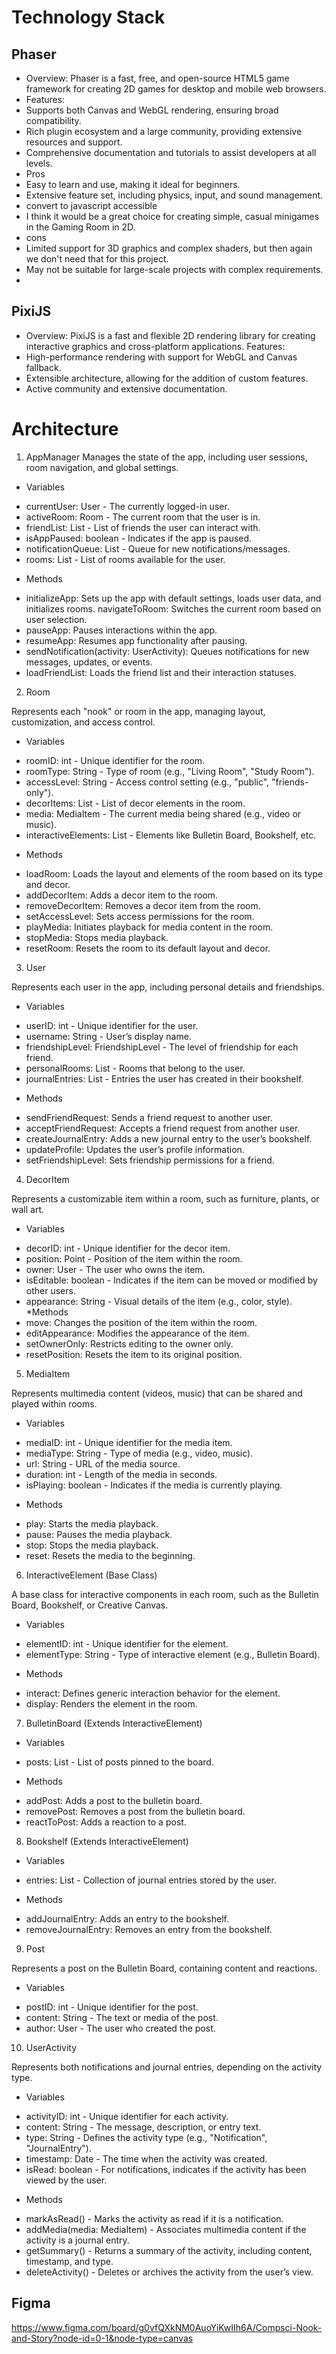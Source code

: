 # Technology Stack

## Phaser
- Overview: Phaser is a fast, free, and open-source HTML5 game framework for creating 2D games for desktop and mobile web browsers.
- Features:
- Supports both Canvas and WebGL rendering,     ensuring broad compatibility.
- Rich plugin ecosystem and a large community, providing extensive resources and support.
- Comprehensive documentation and tutorials to assist developers at all levels.
- Pros
- Easy to learn and use, making it ideal for beginners.
- Extensive feature set, including physics, input, and sound management.
- convert to javascript accessible
- I think it would be a great choice for creating simple, casual minigames in the Gaming Room in 2D.
- cons
- Limited support for 3D graphics and complex shaders, but then again we don't need that for this project.
- May not be suitable for large-scale projects with complex requirements.
- 

## PixiJS
- Overview: PixiJS is a fast and flexible 2D rendering library for creating interactive graphics and cross-platform applications.
Features:
- High-performance rendering with support for WebGL and Canvas fallback.
- Extensible architecture, allowing for the addition of custom features.
- Active community and extensive documentation.

# Architecture

1. AppManager
Manages the state of the app, including user sessions, room navigation, and global settings.

* Variables
- currentUser: User - The currently logged-in user.
- activeRoom: Room - The current room that the user is in.
- friendList: List<User> - List of friends the user can interact with.
- isAppPaused: boolean - Indicates if the app is paused.
- notificationQueue: List<UserActivity> - Queue for new notifications/messages.
- rooms: List<Room> - List of rooms available for the user.
* Methods
- initializeApp: Sets up the app with default settings, loads user data, and initializes rooms.
navigateToRoom: Switches the current room based on user selection.
- pauseApp: Pauses interactions within the app.
- resumeApp: Resumes app functionality after pausing.
- sendNotification(activity: UserActivity): Queues notifications for new messages, updates, or events.
- loadFriendList: Loads the friend list and their interaction statuses.

2. Room

Represents each "nook" or room in the app, managing layout, customization, and access control.

* Variables
- roomID: int - Unique identifier for the room.
- roomType: String - Type of room (e.g., "Living Room", "Study Room").
- accessLevel: String - Access control setting (e.g., "public", "friends-only").
- decorItems: List<DecorItem> - List of decor elements in the room.
- media: MediaItem - The current media being shared (e.g., video or music).
- interactiveElements: List<InteractiveElement> - Elements like Bulletin Board, Bookshelf, etc.
* Methods
- loadRoom: Loads the layout and elements of the room based on its type and decor.
- addDecorItem: Adds a decor item to the room.
- removeDecorItem: Removes a decor item from the room.
- setAccessLevel: Sets access permissions for the room.
- playMedia: Initiates playback for media content in the room.
- stopMedia: Stops media playback.
- resetRoom: Resets the room to its default layout and decor.

3. User

Represents each user in the app, including personal details and friendships.

*  Variables
- userID: int - Unique identifier for the user.
- username: String - User’s display name.
- friendshipLevel: FriendshipLevel - The level of friendship for each friend.
- personalRooms: List<Room> - Rooms that belong to the user.
- journalEntries: List<UserActivity> - Entries the user has created in their bookshelf.
* Methods
- sendFriendRequest: Sends a friend request to another user.
- acceptFriendRequest: Accepts a friend request from another user.
- createJournalEntry: Adds a new journal entry to the user’s bookshelf.
- updateProfile: Updates the user’s profile information.
- setFriendshipLevel: Sets friendship permissions for a friend.

4. DecorItem

Represents a customizable item within a room, such as furniture, plants, or wall art.

* Variables
- decorID: int - Unique identifier for the decor item.
- position: Point - Position of the item within the room.
- owner: User - The user who owns the item.
- isEditable: boolean - Indicates if the item can be moved or modified by other users.
- appearance: String - Visual details of the item (e.g., color, style).
*Methods
- move: Changes the position of the item within the room.
- editAppearance: Modifies the appearance of the item.
- setOwnerOnly: Restricts editing to the owner only.
- resetPosition: Resets the item to its original position.

5. MediaItem

Represents multimedia content (videos, music) that can be shared and played within rooms.

* Variables
- mediaID: int - Unique identifier for the media item.
- mediaType: String - Type of media (e.g., video, music).
- url: String - URL of the media source.
- duration: int - Length of the media in seconds.
- isPlaying: boolean - Indicates if the media is currently playing.
* Methods
- play: Starts the media playback.
- pause: Pauses the media playback.
- stop: Stops the media playback.
- reset: Resets the media to the beginning.

6. InteractiveElement (Base Class)

A base class for interactive components in each room, such as the Bulletin Board, Bookshelf, or Creative Canvas.

* Variables
- elementID: int - Unique identifier for the element.
- elementType: String - Type of interactive element (e.g., Bulletin Board).
* Methods
- interact: Defines generic interaction behavior for the element.
- display: Renders the element in the room.

7. BulletinBoard (Extends InteractiveElement)
* Variables
- posts: List<Post> - List of posts pinned to the board.
* Methods
- addPost: Adds a post to the bulletin board.
- removePost: Removes a post from the bulletin board.
- reactToPost: Adds a reaction to a post.

8. Bookshelf (Extends InteractiveElement)
* Variables
- entries: List<UserActivity> - Collection of journal entries stored by the user.
* Methods
- addJournalEntry: Adds an entry to the bookshelf.
- removeJournalEntry: Removes an entry from the bookshelf.

9. Post

Represents a post on the Bulletin Board, containing content and reactions.

* Variables
- postID: int - Unique identifier for the post.
- content: String - The text or media of the post.
- author: User - The user who created the post.

10. UserActivity

Represents both notifications and journal entries, depending on the activity type.

* Variables
- activityID: int - Unique identifier for each activity.
- content: String - The message, description, or entry text.
- type: String - Defines the activity type (e.g., "Notification", "JournalEntry").
- timestamp: Date - The time when the activity was created.
- isRead: boolean - For notifications, indicates if the activity has been viewed by the user.


* Methods
- markAsRead() - Marks the activity as read if it is a notification.
- addMedia(media: MediaItem) - Associates multimedia content if the activity is a journal entry.
- getSummary() - Returns a summary of the activity, including content, timestamp, and type.
- deleteActivity() - Deletes or archives the activity from the user’s view.

## Figma
https://www.figma.com/board/g0vfQXkNM0AuoYiKwIIh6A/Compsci-Nook-and-Story?node-id=0-1&node-type=canvas